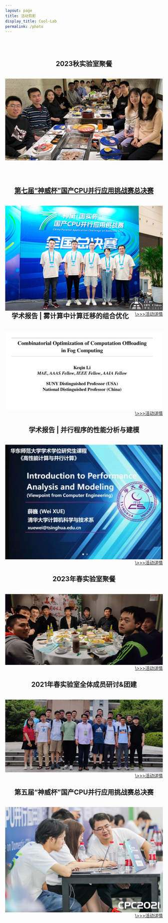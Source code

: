 ```yaml
---
layout: page
title: 活动剪影
display_title: Cool-Lab
permalink: /photo
---
```

<br/>
<br/>
<center><h2>2023秋实验室聚餐</h2></center>
<br/>
<a href="imgs/20231118/20231118full.jpg"  style='float:right; text-align: right;'>
<img src="imgs/20231118/20231118img2.jpg" align="center" />
<br/>
<br/>


<br/>
<br/>
<center><h2>第七届“神威杯”国产CPU并行应用挑战赛总决赛</h2></center>
<br/>
<img src="imgs/cpc2023/duiwuhezhao.jpg" align="center" />
<a href="photos/20230827.html"  style='float:right; text-align: right;'>\>>>活动详情</a>


<br/>
<br/>
<center><h2>学术报告 | 雾计算中计算迁移的组合优化</h2></center>
<br/>
<img src="imgs/20230626/20230626img1.jpg" align="center" />
<a href="photos/20230626.html"  style='float:right; text-align: right;'>\>>>活动详情</a>


<br/>
<br/>
<center><h2>学术报告 | 并行程序的性能分析与建模</h2></center>
<br/>
<img src="imgs/20230518/20230518img2.jpg" align="center" />
<a href="photos/20230518.html"  style='float:right; text-align: right;'>\>>>活动详情</a>


<br/>
<br/>
<center><h2>2023年春实验室聚餐</h2></center>
<br/>
<img src="imgs/20230326img1.jpg" align="center" />
<a href="photos/20230326.html"  style='float:right; text-align: right;'>\>>>活动详情</a>


<br/>
<br/>
<center><h2>2021年春实验室全体成员研讨&团建</h2></center>
<br/>
<img src="imgs/heyin.jpg" align="center" />
<a href="photos/20210620.html"  style='float:right; text-align: right;'>\>>>活动详情</a>


<br/>
<br/>
<center><h2>第五届“神威杯”国产CPU并行应用挑战赛总决赛</h2></center>
<br/>
<img src="imgs/cpc2021/bisaixianchang.jpg" align="center" />
<a href="photos/20211001.html"  style='float:right; text-align: right;'>\>>>活动详情</a>


<br/>
<br/>
<br/>

